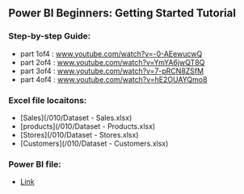 ## Power BI Beginners: Getting Started Tutorial

### Step-by-step Guide:

- part 1of4 : www.youtube.com/watch?v=-0-AEewucwQ
- part 2of4 : www.youtube.com/watch?v=YmYA6jwQT8Q
- part 3of4 : www.youtube.com/watch?v=7-pRCN8ZSfM
- part 4of4 : www.youtube.com/watch?v=hE2OUAYQmo8

### Excel file locaitons:

- [Sales](/010/Dataset - Sales.xlsx)
- [products](/010/Dataset - Products.xlsx)
- [Stores](/010/Dataset - Stores.xlsx)
- [Customers](/010/Dataset - Customers.xlsx)

### Power BI file:

- [Link](/010/010.pbix)
